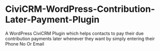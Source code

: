 # CiviCRM-WordPress-Contribution-Later-Payment-Plugin
A WordPress CiviCRM Plugin which helps contacts to pay their due contribution payments later whenever they want by simply entering their Phone No Or Email
